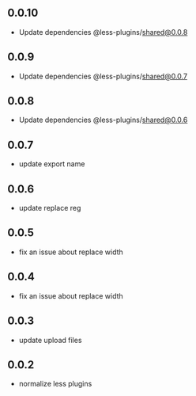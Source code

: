 ## 0.0.10

- Update dependencies @less-plugins/shared@0.0.8

## 0.0.9

- Update dependencies @less-plugins/shared@0.0.7

## 0.0.8

- Update dependencies @less-plugins/shared@0.0.6

## 0.0.7

- update export name

## 0.0.6

- update replace reg

## 0.0.5

- fix an issue about replace width

## 0.0.4

- fix an issue about replace width

## 0.0.3

- update upload files

## 0.0.2

- normalize less plugins

